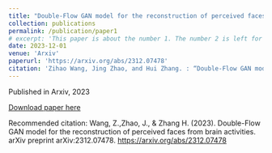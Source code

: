 ```yaml
---
title: "Double-Flow GAN model for the reconstruction of perceived faces from brain activities"
collection: publications
permalink: /publication/paper1
# excerpt: 'This paper is about the number 1. The number 2 is left for future work.'
date: 2023-12-01
venue: 'Arxiv'
paperurl: 'https://arxiv.org/abs/2312.07478'
citation: 'Zihao Wang, Jing Zhao, and Hui Zhang. : “Double-Flow GAN model for the reconstruction of perceived faces from brain activities.” arXiv preprint arXiv:2312.07478 (2023).'
---
```

Published in Arxiv, 2023

[Download paper here](https://arxiv.org/abs/2312.07478)

Recommended citation: Wang, Z.,Zhao, J., & Zhang H. (2023). Double-Flow GAN model for the reconstruction of perceived faces from brain activities. arXiv preprint arXiv:2312.07478. https://arxiv.org/abs/2312.07478